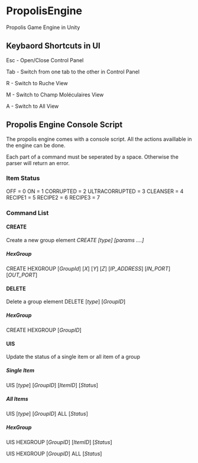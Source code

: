 # PropolisEngine

Propolis Game Engine in Unity

## Keybaord Shortcuts in UI

Esc - Open/Close Control Panel

Tab - Switch from one tab to the other in Control Panel

R - Switch to Ruche View

M - Switch to Champ Moléculaires View

A - Switch to All View

## Propolis Engine Console Script

The propolis engine comes with a console script. All the actions availlable in the engine can be done.

Each part of a command must be seperated by a space. Otherwise the parser will return an error.

### Item Status ###

OFF = 0
ON =  1
CORRUPTED = 2
ULTRACORRUPTED = 3
CLEANSER = 4
RECIPE1 = 5
RECIPE2 = 6
RECIPE3 = 7

### Command List


#### CREATE
  
  Create a new group element
  *CREATE [type] [params ....]*
  
  ##### HexGroup
  
  CREATE HEXGROUP [*GroupId*] [*X*] [*Y*] [*Z*] [*IP_ADDRESS*] [*IN_PORT*] [*OUT_PORT*]
  
#### DELETE
  
  Delete a group element
  DELETE [*type*] [*GroupID*]
  
  ##### HexGroup
  
  CREATE HEXGROUP [*GroupID*]
  
#### UIS
  
  Update the status of a single item or all item of a group
  
  ##### Single Item
  
  UIS [*type*] [*GroupID*] [*ItemID*] [*Status*]
  
  ##### All Items
  
  UIS [*type*] [*GroupID*] ALL [*Status*]
  
  ##### HexGroup
  
  UIS HEXGROUP [*GroupID*] [*ItemID*] [*Status*] 
  
  UIS HEXGROUP [*GroupID*] ALL [*Status*] 
  

  
